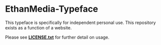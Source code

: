 # EthanMedia-Typeface
This typeface is specifically for independent personal use. This repository exists as a function of a website.

Please see **[LICENSE.txt](https://github.com/Ethan-Media/EthanMedia-Typeface/blob/15c0254876bc4f994e24654ce8be93cf951bd502/LICENSE.txt)** for further detail on usage.
